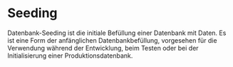 # Seeding

Datenbank-Seeding ist die initiale Befüllung einer Datenbank mit Daten. Es ist eine Form der anfänglichen Datenbankbefüllung, vorgesehen für die Verwendung während der Entwicklung, beim Testen oder bei der Initialisierung einer Produktionsdatenbank.